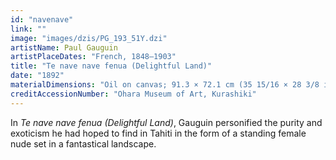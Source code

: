 ```yaml
---
id: "navenave"
link: ""
image: "images/dzis/PG_193_51Y.dzi"
artistName: Paul Gauguin
artistPlaceDates: "French, 1848–1903"
title: "Te nave nave fenua (Delightful Land)"
date: "1892"
materialDimensions: "Oil on canvas; 91.3 × 72.1 cm (35 15/16 × 28 3/8 in.)"
creditAccessionNumber: "Ohara Museum of Art, Kurashiki"
---
```


In _Te nave nave fenua (Delightful Land)_, Gauguin personified the purity and exoticism he had hoped to find in Tahiti in the form of a standing female nude set in a fantastical landscape. 
